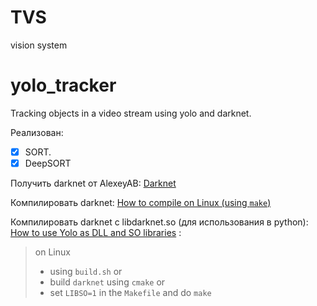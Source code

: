 # TVS
vision system

# yolo_tracker
Tracking objects in a video stream using yolo and darknet.  

Реализован:  
- [x] SORT.  
- [x] DeepSORT  

Получить darknet от AlexeyAB: [Darknet](https://github.com/AlexeyAB/darknet.git)

Компилировать darknet: [How to compile on Linux (using `make`)](https://github.com/AlexeyAB/darknet#how-to-compile-on-linux-using-make)

Компилировать darknet с libdarknet.so (для использования в python): [How to use Yolo as DLL and SO libraries](https://github.com/AlexeyAB/darknet#how-to-use-yolo-as-dll-and-so-libraries) :

>on Linux
> - using `build.sh` or
> - build `darknet` using `cmake` or
> - set `LIBSO=1` in the `Makefile` and do `make`
